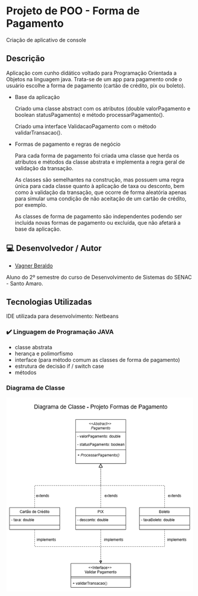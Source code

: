 # Projeto de POO - Forma de Pagamento
Criação de aplicativo de console
## Descrição
Aplicação com cunho didático voltado para Programação Orientada a Objetos na linguagem java.
Trata-se de um app para pagamento onde o usuário escolhe a forma de pagamento (cartão de crédito, pix ou boleto).
- Base da aplicação
   
    Criado uma classe abstract com os atributos (double valorPagamento e boolean statusPagamento)
    e método processarPagamento().

    Criado uma interface ValidacaoPagamento com o método validarTransacao().

- Formas de pagamento e regras de negócio
  
    Para cada forma de pagamento foi criada uma classe que herda os atributos e métodos da classe
    abstrata e implementa a regra geral de validação da transação.

  As classes são semelhantes na construção, mas possuem uma regra única para cada classe quanto à aplicação
  de taxa ou desconto, bem como à validação da transação, que ocorre de forma aleatória apenas para simular
  uma condição de não aceitação de um cartão de crédito, por exemplo.

  As classes de forma de pagamento são independentes podendo ser incluída novas formas de pagamento
  ou excluída, que não afetará a base da aplicação.

## 💻 Desenvolvedor / Autor 
- [Vagner Beraldo](https://github.com/VagnerBeraldo)

Aluno do 2º semestre do curso de Desenvolvimento de Sistemas do SENAC - Santo Amaro.

## Tecnologias Utilizadas
IDE utilizada para desenvolvimento: Netbeans
 
### ✔️ Linguagem de Programação JAVA
- classe abstrata
- herança e polimorfismo
- interface (para método comum as classes de forma de pagamento)
- estrutura de decisão if / switch case
- métodos

### Diagrama de Classe
![Diagrama de Classe](https://github.com/VagnerBeraldo/POO-formaPagamento/blob/main/diagramaFormaPagamento.png)

